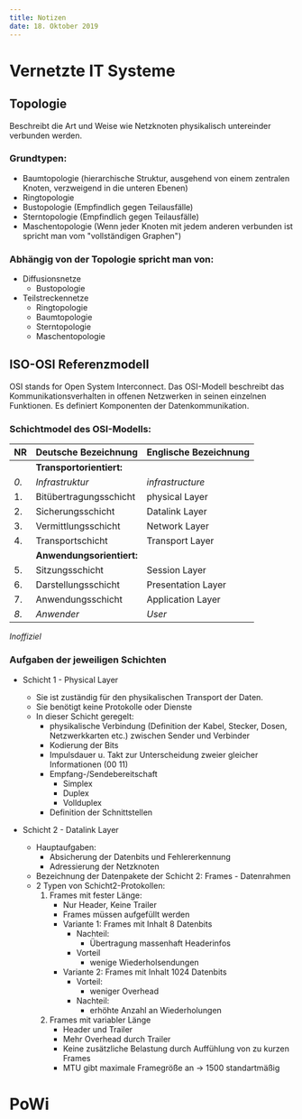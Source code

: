 ```yaml
---
title: Notizen
date: 18. Oktober 2019
---
```


Vernetzte IT Systeme
====================

Topologie
---------

Beschreibt die Art und Weise wie Netzknoten physikalisch untereinder verbunden werden.

### Grundtypen:
- Baumtopologie (hierarchische Struktur, ausgehend von einem zentralen Knoten, verzweigend in die unteren Ebenen)
- Ringtopologie
- Bustopologie (Empfindlich gegen Teilausfälle)
- Sterntopologie (Empfindlich gegen Teilausfälle)
- Maschentopologie (Wenn jeder Knoten mit jedem anderen verbunden ist spricht man vom "vollständigen Graphen")

### Abhängig von der Topologie spricht man von:
- Diffusionsnetze
	- Bustopologie
- Teilstreckennetze
	- Ringtopologie
	- Baumtopologie
	- Sterntopologie
	- Maschentopologie


ISO-OSI Referenzmodell
----------------------
OSI stands for Open System Interconnect. Das OSI-Modell beschreibt das Kommunikationsverhalten in offenen Netzwerken in seinen einzelnen Funktionen. Es definiert Komponenten der Datenkommunikation.

### Schichtmodel des OSI-Modells:

|NR| Deutsche Bezeichnung          | Englische Bezeichnung|
|--|-------------------------------|----------------------|
|  |**Transportorientiert:** |
|*0.*| *Infrastruktur*                | *infrastructure*       |
|1.| Bitübertragungsschicht        | physical Layer       |
|2.| Sicherungsschicht             | Datalink Layer       |
|3.| Vermittlungsschicht           | Network Layer        |
|4.| Transportschicht              | Transport Layer      |
|  |**Anwendungsorientiert:** |
|5.| Sitzungsschicht               | Session Layer        |
|6.| Darstellungsschicht           | Presentation Layer   |
|7.| Anwendungsschicht             | Application Layer    |
|*8.*| *Anwender*                      | *User*                |

*Inoffiziel*

### Aufgaben der jeweiligen Schichten
- Schicht 1 - Physical Layer
	- Sie ist zuständig für den physikalischen Transport der Daten.
	- Sie benötigt keine Protokolle oder Dienste
	- In dieser Schicht geregelt:
		- physikalische Verbindung (Definition der Kabel, Stecker, Dosen, Netzwerkkarten etc.) zwischen Sender und Verbinder
		- Kodierung der Bits
		- Impulsdauer u. Takt zur Unterscheidung zweier gleicher Informationen (00 11)
		- Empfang-/Sendebereitschaft
			- Simplex
			- Duplex
			- Vollduplex
		- Definition der Schnittstellen

- Schicht 2 - Datalink Layer
	- Hauptaufgaben:
		- Absicherung der Datenbits und Fehlererkennung
		- Adressierung der Netzknoten
	- Bezeichnung der Datenpakete der Schicht 2: Frames - Datenrahmen
	- 2 Typen von Schicht2-Protokollen:
		1. Frames mit fester Länge:
			- Nur Header, Keine Trailer
			- Frames müssen aufgefüllt werden
			- Variante 1: Frames mit Inhalt 8 Datenbits
				- Nachteil:
					- Übertragung massenhaft Headerinfos
				- Vorteil 
					- wenige Wiederholsendungen
			- Variante 2: Frames mit Inhalt 1024 Datenbits
				- Vorteil:
					- weniger Overhead
				- Nachteil:
					- erhöhte Anzahl an Wiederholungen
		2. Frames mit variabler Länge
			- Header und Trailer
			- Mehr Overhead durch Trailer
			- Keine zusätzliche Belastung durch Auffühlung von zu kurzen Frames
			- MTU gibt maximale Framegröße an -> 1500 standartmäßig


PoWi
====


